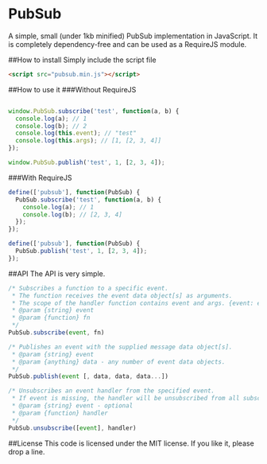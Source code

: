 PubSub
======

A simple, small (under 1kb minified) PubSub implementation in JavaScript. It is completely dependency-free and can be used as a RequireJS module.

##How to install
Simply include the script file
```html
<script src="pubsub.min.js"></script>
```

##How to use it
###Without RequireJS
```javascript

window.PubSub.subscribe('test', function(a, b) {
  console.log(a); // 1
  console.log(b); // 2
  console.log(this.event); // "test"
  console.log(this.args); // [1, [2, 3, 4]]
});

window.PubSub.publish('test', 1, [2, 3, 4]);
```

###With RequireJS
```javascript
define(['pubsub'], function(PubSub) {
  PubSub.subscribe('test', function(a, b) {
    console.log(a); // 1
    console.log(b); // [2, 3, 4]
  });
});

define(['pubsub'], function(PubSub) {
  PubSub.publish('test', 1, [2, 3, 4]);
});
```

##API
The API is very simple.
```javascript
/* Subscribes a function to a specific event.
 * The function receives the event data object[s] as arguments.
 * The scope of the handler function contains event and args. {event: event, args: [data, ...]}
 * @param {string} event
 * @param {function} fn
 */
PubSub.subscribe(event, fn)

/* Publishes an event with the supplied message data object[s].
 * @param {string} event
 * @param {anything} data - any number of event data objects.
 */
PubSub.publish(event [, data, data, data...])

/* Unsubscribes an event handler from the specified event.
 * If event is missing, the handler will be unsubscribed from all subscribed events.
 * @param {string} event - optional
 * @param {function} handler
 */
PubSub.unsubscribe([event], handler)
```

##License
This code is licensed under the MIT license. If you like it, please drop a line.
